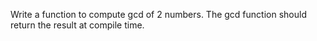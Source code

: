 Write a function to compute gcd of 2 numbers. The gcd function should return the result at compile time.
